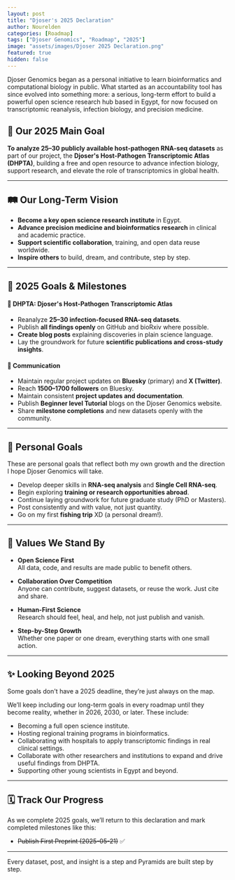 ```yaml
---
layout: post
title: "Djoser's 2025 Declaration"
author: Nourelden
categories: [Roadmap]
tags: ["Djoser Genomics", "Roadmap", "2025"]
image: "assets/images/Djoser 2025 Declaration.png"
featured: true
hidden: false
---
```


Djoser Genomics began as a personal initiative to learn bioinformatics and computational biology in public. What started as an accountability tool has since evolved into something more: a serious, long-term effort to build a powerful open science research hub based in Egypt, for now focused on transcriptomic reanalysis, infection biology, and precision medicine.

## 🎯 Our 2025 Main Goal

**To analyze 25–30 publicly available host-pathogen RNA-seq datasets** as part of our project, the **Djoser's Host-Pathogen Transcriptomic Atlas (DHPTA)**, building a free and open resource to advance infection biology, support research, and elevate the role of transcriptomics in global health.

---

## 🛤️ Our Long-Term Vision

- **Become a key open science research institute** in Egypt.
- **Advance precision medicine and bioinformatics research** in clinical and academic practice.
- **Support scientific collaboration**, training, and open data reuse worldwide.
- **Inspire others** to build, dream, and contribute, step by step.

---

## 🧪 2025 Goals & Milestones

#### 🔬 DHPTA: Djoser's Host-Pathogen Transcriptomic Atlas

- Reanalyze **25–30 infection-focused RNA-seq datasets**.
- Publish **all findings openly** on GitHub and bioRxiv where possible.
- **Create blog posts** explaining discoveries in plain science language.
- Lay the groundwork for future **scientific publications and cross-study insights**.

#### 📢 Communication

- Maintain regular project updates on **Bluesky** (primary) and **X (Twitter)**.
- Reach **1500–1700 followers** on Bluesky.
- Maintain consistent **project updates and documentation**.
- Publish **Beginner level Tutorial** blogs on the Djoser Genomics website.
- Share **milestone completions** and new datasets openly with the community.

---

## 🧭 Personal Goals

These are personal goals that reflect both my own growth and the direction I hope Djoser Genomics will take.

- Develop deeper skills in **RNA-seq analysis** and **Single Cell RNA-seq**.
- Begin exploring **training or research opportunities abroad**.
- Continue laying groundwork for future graduate study (PhD or Masters).
- Post consistently and with value, not just quantity.
- Go on my first **fishing trip** XD (a personal dream!).

---

## 🤝 Values We Stand By

- **Open Science First**  
  All data, code, and results are made public to benefit others.

- **Collaboration Over Competition**  
  Anyone can contribute, suggest datasets, or reuse the work. Just cite and share.

- **Human-First Science**  
  Research should feel, heal, and help, not just publish and vanish.

- **Step-by-Step Growth**  
  Whether one paper or one dream, everything starts with one small action.

---

## ✨ Looking Beyond 2025

Some goals don't have a 2025 deadline, they’re just always on the map.

We’ll keep including our long-term goals in every roadmap until they become reality, whether in 2026, 2030, or later. These include:

- Becoming a full open science institute.
- Hosting regional training programs in bioinformatics.
- Collaborating with hospitals to apply transcriptomic findings in real clinical settings.
- Collaborate with other researchers and institutions to expand and drive useful findings from DHPTA.
- Supporting other young scientists in Egypt and beyond.

---

<!-- ## ☕ Supporting Djoser Genomics

Djoser Genomics remains entirely independent and unfunded.
If you’d like to support my learning journey and the growth of this initiative, you can donate via **[Ko-fi](https://ko-fi.com/djosergenomics)**.
These donations are personal and _not_ tied to any deliverables — they simply help me keep going.

--- -->

## 🗓️ Track Our Progress

As we complete 2025 goals, we’ll return to this declaration and mark completed milestones like this:

- ~~Publish First Preprint (2025-05-21)~~ ✅

---

Every dataset, post, and insight is a step and Pyramids are built step by step.
